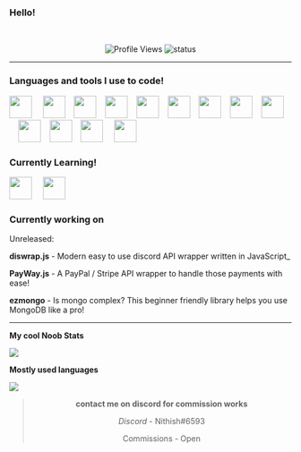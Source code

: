 
### Hello! 
<br>

<div align="center">

![Profile Views](https://komarev.com/ghpvc/?username=Mercurydev986&color=blueviolet) ![status](https://nocache.advaith.workers.dev?url=https://img.shields.io/endpoint?url=https://dev.discordprofiles.me/api/badge/status/759612206995603486?simple=true)

</div>

________________________________________________________________________

### Languages and tools I use to code!

<img src="https://devicons.github.io/devicon/devicon.git/icons/nodejs/nodejs-original.svg" width="40px"> &nbsp;&nbsp;&nbsp;&nbsp;<img src="https://devicons.github.io/devicon/devicon.git/icons/javascript/javascript-original.svg" width="40px">&nbsp;&nbsp;&nbsp;&nbsp;<img src="https://devicons.github.io/devicon/devicon.git/icons/react/react-original.svg" width="40px">&nbsp;&nbsp;&nbsp;&nbsp;<img src="https://devicons.github.io/devicon/devicon.git/icons/express/express-original.svg" width="40px">&nbsp;&nbsp;&nbsp;&nbsp;<img src="https://devicons.github.io/devicon/devicon.git/icons/typescript/typescript-original.svg" width="40px">&nbsp;&nbsp;&nbsp;&nbsp;<img src="https://devicons.github.io/devicon/devicon.git/icons/npm/npm-original-wordmark.svg" width="40px">&nbsp;&nbsp;&nbsp;&nbsp;<img src="https://devicons.github.io/devicon/devicon.git/icons/github/github-original.svg" width="40px">&nbsp;&nbsp;&nbsp;&nbsp;<img src="https://devicons.github.io/devicon/devicon.git/icons/git/git-original.svg" width="40px">&nbsp;&nbsp;&nbsp;&nbsp;<img src="https://devicons.github.io/devicon/devicon.git/icons/vuejs/vuejs-original.svg" width="40px">&nbsp;&nbsp;&nbsp;&nbsp;<img src="https://devicons.github.io/devicon/devicon.git/icons/mongodb/mongodb-original.svg" width="40px">&nbsp;&nbsp;&nbsp;&nbsp;<img src="https://devicons.github.io/devicon/devicon.git/icons/java/java-original.svg" width="40px">&nbsp;&nbsp;&nbsp;&nbsp;<img src="https://devicons.github.io/devicon/devicon.git/icons/html5/html5-plain.svg" width="40px">&nbsp;&nbsp;&nbsp;&nbsp;&nbsp;<img src="https://devicons.github.io/devicon/devicon.git/icons/css3/css3-plain.svg" width="40px">

### Currently Learning!

<img src="https://devicons.github.io/devicon/devicon.git/icons/angularjs/angularjs-plain.svg" width="40px">&nbsp;&nbsp;&nbsp;&nbsp;&nbsp;<img src="https://devicons.github.io/devicon/devicon.git/icons/android/android-plain.svg" width="40px">

### Currently working on

Unreleased:

**diswrap.js** - Modern easy to use discord API wrapper written in JavaScript_

**PayWay.js**  - A PayPal / Stripe API wrapper to handle those payments with ease! 

**ezmongo** - Is mongo complex? This beginner friendly library helps you use MongoDB like a pro!

------------------------------------------------------------------------------------------

**My cool Noob Stats**

<img align="middle" src="https://github-readme-stats.vercel.app/api?username=Major-Thrust&theme=tokyonight">

<br>


**Mostly used languages**

<img align="middle" src="https://github-readme-stats.vercel.app/api/top-langs/?username=Major-Thrust&theme=tokyonight&hide=batchfile">

<br>

<div align="center">

> **contact me on discord for commission works**
> 
> *Discord* - Nithish#6593
> 
>  Commissions - Open

</div>
